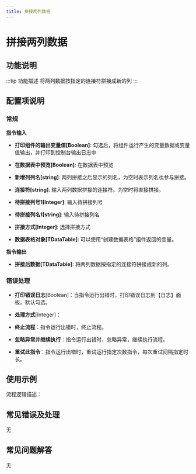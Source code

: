 ```yaml
---
title: 拼接两列数据
---
```


# 拼接两列数据

## 功能说明

:::tip 功能描述
将两列数据按指定的连接符拼接成新的列
:::

## 配置项说明

### 常规

**指令输入**

- **打印组件的输出变量值[Boolean]**: 勾选后，将组件运行产生的变量数据或变量值输出，并打印到控制台输出日志中

- **在数据表中预览[Boolean]**: 在数据表中预览

- **新增列列名[string]**: 两列拼接之后显示的列名，为空时表示列名也参与拼接。

- **连接符[string]**: 输入两列数据拼接的连接符。为空时将直接拼接。

- **待拼接列号1[Integer]**: 输入待拼接列号

- **待拼接列名1[string]**: 输入待拼接列名

- **拼接方式[Integer]**: 选择拼接方式

- **数据表格对象[TDataTable]**: 可以使用“创建数据表格”组件返回的变量。


**指令输出**

- **拼接后数据[TDataTable]**: 将两列数据按指定的连接符拼接成新的列。

### 错误处理

- **打印错误日志**[Boolean]：当指令运行出错时，打印错误日志到【日志】面板。默认勾选。

- **处理方式**[Integer]：

 - **终止流程**：指令运行出错时，终止流程。

 - **忽略异常并继续执行**：指令运行出错时，忽略异常，继续执行流程。

 - **重试此指令**：指令运行出错时，重试运行指定次数指令，每次重试间隔指定时长。

## 使用示例

流程逻辑描述：

## 常见错误及处理

无

## 常见问题解答

无

